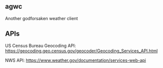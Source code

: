 agwc
-----

Another godforsaken weather client

## APIs

US Census Bureau Geocoding API: https://geocoding.geo.census.gov/geocoder/Geocoding_Services_API.html

NWS API: https://www.weather.gov/documentation/services-web-api
